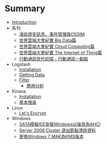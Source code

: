 # Summary

* [Introduction](README.md)
* 系刊
   * [淺談資安訊息、事件管理與OSSIM](chapter1.md)
   * [世界雲端大會紀實 Big     Data篇](cloudcon2014-bigdata.md)
   * [世界雲端大會紀實 Cloud Computing篇](cloudcon2014-cloud.md)
   * [世界雲端大會紀實 The Internet of Thing篇](cloudcon2014-iot.md)
   * [行動通訊世代初探 - 行動通訊一點點](xing_dong_tong_xun_shi_dai_chu_tan_-_xing_dong_tong_xun_yi_dian_dian.md)
* Logstash
   * [Installation](logstash-01.md)
   * [Getting Data](logstash-02.md)
   * [Filter](Filter-01.md)
       * [應用分析](Filter-02.md)
* Kinana
   * [Installation](kinana-01.md)
   * [基本搜尋](kinana-02.md)
* Linux
   * [Let's Encrypt](lets_encrypt.md)
* Windows
   * [SATA模擬IDE安裝Windows以後改為AHCI](note_003-sata_ida_to_AHCI.md)
   * [Server 2008 Cluster 退出節點清除資料](node_002-clear_server2008_data_after_leaving_cluster.md)
   * [更換Windows 7 MAK為KMS版本](note_001-change_windows_7_mak_to_kms.md)

